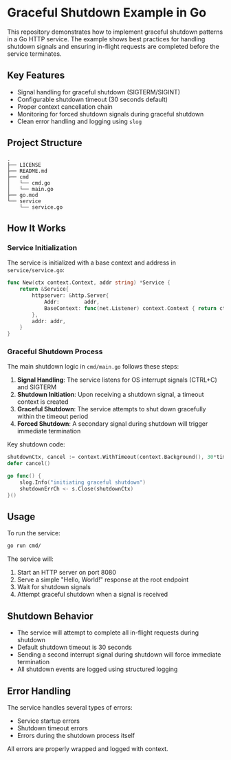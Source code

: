 # Graceful Shutdown Example in Go

This repository demonstrates how to implement graceful shutdown patterns in a Go HTTP service. The example shows best practices for handling shutdown signals and ensuring in-flight requests are completed before the service terminates.

## Key Features

- Signal handling for graceful shutdown (SIGTERM/SIGINT)
- Configurable shutdown timeout (30 seconds default)
- Proper context cancellation chain
- Monitoring for forced shutdown signals during graceful shutdown
- Clean error handling and logging using `slog`

## Project Structure

```
.
├── LICENSE
├── README.md
├── cmd
│   └── cmd.go
│   └── main.go
├── go.mod
└── service
    └── service.go
```

## How It Works

### Service Initialization

The service is initialized with a base context and address in `service/service.go`:

```go
func New(ctx context.Context, addr string) *Service {
    return &Service{
        httpserver: &http.Server{
            Addr:        addr,
            BaseContext: func(net.Listener) context.Context { return ctx },
        },
        addr: addr,
    }
}
```

### Graceful Shutdown Process

The main shutdown logic in `cmd/main.go` follows these steps:

1. **Signal Handling**: The service listens for OS interrupt signals (CTRL+C) and SIGTERM
2. **Shutdown Initiation**: Upon receiving a shutdown signal, a timeout context is created
3. **Graceful Shutdown**: The service attempts to shut down gracefully within the timeout period
4. **Forced Shutdown**: A secondary signal during shutdown will trigger immediate termination

Key shutdown code:

```go
shutdownCtx, cancel := context.WithTimeout(context.Background(), 30*time.Second)
defer cancel()

go func() {
    slog.Info("initiating graceful shutdown")
    shutdownErrCh <- s.Close(shutdownCtx)
}()
```

## Usage

To run the service:

```bash
go run cmd/
```

The service will:

1. Start an HTTP server on port 8080
2. Serve a simple "Hello, World!" response at the root endpoint
3. Wait for shutdown signals
4. Attempt graceful shutdown when a signal is received

## Shutdown Behavior

- The service will attempt to complete all in-flight requests during shutdown
- Default shutdown timeout is 30 seconds
- Sending a second interrupt signal during shutdown will force immediate termination
- All shutdown events are logged using structured logging

## Error Handling

The service handles several types of errors:

- Service startup errors
- Shutdown timeout errors
- Errors during the shutdown process itself

All errors are properly wrapped and logged with context.
